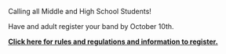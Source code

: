 Calling all Middle and High School Students!

Have and adult register your band by October 10th.

[**Click here for rules and regulations and information to register.**](/departments/recreation/2022/09/12/battle-of-the-bands/)

